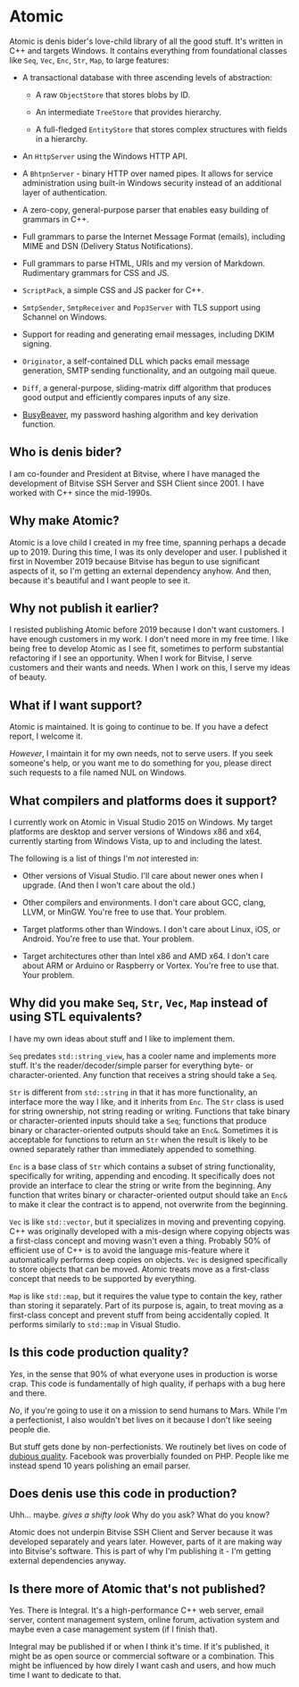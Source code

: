# Atomic

Atomic is denis bider's love-child library of all the good stuff. It's written in C++ and targets Windows. It contains everything from foundational classes like `Seq`, `Vec`, `Enc`, `Str`, `Map`, to large features:

* A transactional database with three ascending levels of abstraction:

  * A raw `ObjectStore` that stores blobs by ID.
  
  * An intermediate `TreeStore` that provides hierarchy.
  
  * A full-fledged `EntityStore` that stores complex structures with fields in a hierarchy.

* An `HttpServer` using the Windows HTTP API.

* A `BhtpnServer` - binary HTTP over named pipes. It allows for service administration using built-in Windows security instead of an additional layer of authentication.

* A zero-copy, general-purpose parser that enables easy building of grammars in C++.

* Full grammars to parse the Internet Message Format (emails), including MIME and DSN (Delivery Status Notifications).

* Full grammars to parse HTML, URIs and my version of Markdown. Rudimentary grammars for CSS and JS.

* `ScriptPack`, a simple CSS and JS packer for C++.

* `SmtpSender`, `SmtpReceiver` and `Pop3Server` with TLS support using Schannel on Windows.

* Support for reading and generating email messages, including DKIM signing.

* `Originator`, a self-contained DLL which packs email message generation, SMTP sending functionality, and an outgoing mail queue.

* `Diff`, a general-purpose, sliding-matrix diff algorithm that produces good output and efficiently compares inputs of any size.

* [BusyBeaver](https://denisbider.blogspot.com/2015/05/busybeaver-key-derivation-function.html), my password hashing algorithm and key derivation function.

## Who is denis bider?

I am co-founder and President at Bitvise, where I have managed the development of Bitvise SSH Server and SSH Client since 2001. I have worked with C++ since the mid-1990s.

## Why make Atomic?

Atomic is a love child I created in my free time, spanning perhaps a decade up to 2019. During this time, I was its only developer and user. I published it first in November 2019 because Bitvise has begun to use significant aspects of it, so I'm getting an external dependency anyhow. And then, because it's beautiful and I want people to see it.

## Why not publish it earlier?

I resisted publishing Atomic before 2019 because I don't want customers. I have enough customers in my work. I don't need more in my free time. I like being free to develop Atomic as I see fit, sometimes to perform substantial refactoring if I see an opportunity. When I work for Bitvise, I serve customers and their wants and needs. When I work on this, I serve my ideas of beauty.

## What if I want support?

Atomic is maintained. It is going to continue to be. If you have a defect report, I welcome it.

*However*, I maintain it for my own needs, not to serve users. If you seek someone's help, or you want me to do something for you, please direct such requests to a file named NUL on Windows.

## What compilers and platforms does it support?

I currently work on Atomic in Visual Studio 2015 on Windows. My target platforms are desktop and server versions of Windows x86 and x64, currently starting from Windows Vista, up to and including the latest.

The following is a list of things I'm *not* interested in:

- Other versions of Visual Studio. I'll care about newer ones when I upgrade. (And then I won't care about the old.)

- Other compilers and environments. I don't care about GCC, clang, LLVM, or MinGW. You're free to use that. Your problem.

- Target platforms other than Windows. I don't care about Linux, iOS, or Android. You're free to use that. Your problem.

- Target architectures other than Intel x86 and AMD x64. I don't care about ARM or Arduino or Raspberry or Vortex. You're free to use that. Your problem.

## Why did you make `Seq`, `Str`, `Vec`, `Map` instead of using STL equivalents?

I have my own ideas about stuff and I like to implement them.

`Seq` predates `std::string_view`, has a cooler name and implements more stuff. It's the reader/decoder/simple parser for everything byte- or character-oriented. Any function that receives a string should take a `Seq`.

`Str` is different from `std::string` in that it has more functionality, an interface more the way I like, and it inherits from `Enc`. The `Str` class is used for string ownership, not string reading or writing. Functions that take binary or character-oriented inputs should take a `Seq`; functions that produce binary or character-oriented outputs should take an `Enc&`. Sometimes it is acceptable for functions to return an `Str` when the result is likely to be owned separately rather than immediately appended to something.

`Enc` is a base class of `Str` which contains a subset of string functionality, specifically for writing, appending and encoding. It specifically does not provide an interface to clear the string or write from the beginning. Any function that writes binary or character-oriented output should take an `Enc&` to make it clear the contract is to append, not overwrite from the beginning.

`Vec` is like `std::vector`, but it specializes in moving and preventing copying. C++ was originally developed with a mis-design where copying objects was a first-class concept and moving wasn't even a thing. Probably 50% of efficient use of C++ is to avoid the language mis-feature where it automatically performs deep copies on objects. `Vec` is designed specifically to store objects that can be moved. Atomic treats move as a first-class concept that needs to be supported by everything.

`Map` is like `std::map`, but it requires the value type to contain the key, rather than storing it separately. Part of its purpose is, again, to treat moving as a first-class concept and prevent stuff from being accidentally copied. It performs similarly to `std::map` in Visual Studio.

## Is this code production quality?

*Yes*, in the sense that 90% of what everyone uses in production is worse crap. This code is fundamentally of high quality, if perhaps with a bug here and there.

*No*, if you're going to use it on a mission to send humans to Mars. While I'm a perfectionist, I also wouldn't bet lives on it because I don't like seeing people die.

But stuff gets done by non-perfectionists. We routinely bet lives on code of [dubious quality](http://www.safetyresearch.net/blog/articles/toyota-unintended-acceleration-and-big-bowl-%E2%80%9Cspaghetti%E2%80%9D-code). Facebook was proverbially founded on PHP. People like me instead spend 10 years polishing an email parser.

## Does denis use this code in production?

Uhh... maybe. *gives a shifty look* Why do you ask? What do you know?

Atomic does not underpin Bitvise SSH Client and Server because it was developed separately and years later. However, parts of it are making way into Bitvise's software. This is part of why I'm publishing it - I'm getting external dependencies anyway.

## Is there more of Atomic that's not published?

Yes. There is Integral. It's a high-performance C++ web server, email server, content management system, online forum, activation system and maybe even a case management system (if I finish that).

Integral may be published if or when I think it's time. If it's published, it might be as open source or commercial software or a combination. This might be influenced by how direly I want cash and users, and how much time I want to dedicate to that.
